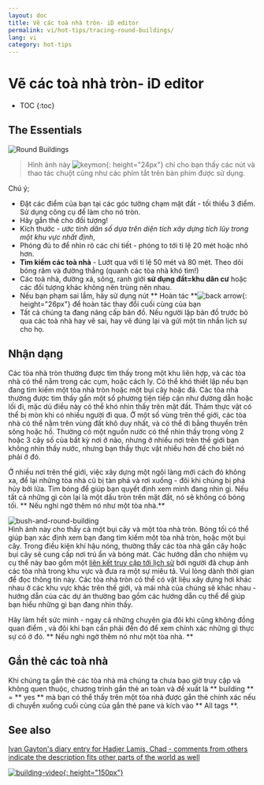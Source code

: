 ```yaml
---
layout: doc
title: Vẽ các toà nhà tròn- iD editor
permalink: vi/hot-tips/tracing-round-buildings/
lang: vi
category: hot-tips
---
```


Vẽ các toà nhà tròn- iD editor
============

- TOC
{:toc}

The Essentials
----------

![Round Buildings][]  

> Hình ảnh này ![keymon]{: height="24px"} chỉ cho bạn thấy các nút và thao tác chuột cũng như các phím tắt trên bàn phím được sử dụng.  

Chú ý;  

- Đặt các điểm của bạn tại các góc tường chạm mặt đất - tối thiểu 3 điểm. Sử dụng công cụ để làm cho nó tròn.  
- Hãy gắn thẻ cho đối tượng!  
- Kích thước - *ước tính dân số dựa trên diện tích xây dựng tích lũy trong một khu vực nhất định*,  
- Phóng đủ to để nhìn rõ các chi tiết - phóng to tới tỉ lệ 20 mét hoặc nhỏ hơn.  
- **Tìm kiếm các toà nhà** - Lướt qua với tỉ lệ 50 mét và 80 mét. Theo dõi bóng râm và đường thẳng (quanh các tòa nhà khó tìm!)  
- Các toà nhà, đường xá, sông, ranh giới **sử dụng đất=khu dân cư** hoặc các đối tượng khác không nên trùng nên nhau.  
- Nếu bạn phạm sai lầm, hãy sử dụng nút ** Hoàn tác **![back arrow]{: height="26px"} để hoàn tác thay đổi cuối cùng của bạn  
- Tất cả chúng ta đang nâng cấp bản đồ. Nếu người lập bản đồ trước bỏ qua các toà nhà hay vẽ sai, hay vẽ đúng lại và gửi một tin nhắn lịch sự cho họ.  

Nhận dạng
---------------

Các tòa nhà tròn thường được tìm thấy trong một khu liên hợp, và các tòa nhà có thể nằm trong các cụm, hoặc cách ly. Có thể khó thiết lập nếu bạn đang tìm kiếm một tòa nhà tròn hoặc một bụi cây hoặc đá. Các tòa nhà thường được tìm thấy gần một số phương tiện tiếp cận như đường dẫn hoặc lối đi, mặc dù điều này có thể khó nhìn thấy trên mặt đất. Thảm thực vật có thể bị mòn khi có nhiều người đi qua. Ở một số vùng trên thế giới, các tòa nhà có thể nằm trên vùng đất khô duy nhất, và có thể đi bằng thuyền trên sông hoặc hồ. Thường có một nguồn nước có thể nhìn thấy trong vòng 2 hoặc 3 cây số của bất kỳ nơi ở nào, nhưng ở nhiều nơi trên thế giới bạn không nhìn thấy nước, nhưng bạn thấy thực vật nhiều hơn để cho biết nó phải ở đó.  

Ở nhiều nơi trên thế giới, việc xây dựng một ngôi làng mới cách đó không xa, để lại những tòa nhà cũ bị tàn phá và rơi xuống - đôi khi chúng bị phá hủy bởi lửa. Tìm bóng để giúp bạn quyết định xem mình đang nhìn gì. Nếu tất cả những gì còn lại là một dấu tròn trên mặt đất, nó sẽ không có bóng tối. ** Nếu nghi ngờ thêm nó như một tòa nhà.**  

![bush-and-round-building][]  
Hình ảnh này cho thấy cả một bụi cây và một tòa nhà tròn. Bóng tối có thể giúp bạn xác định xem bạn đang tìm kiếm một tòa nhà tròn, hoặc một bụi cây. Trong điều kiện khí hậu nóng, thường thấy các tòa nhà gần cây hoặc bụi cây sẽ cung cấp nơi trú ẩn và bóng mát. Các hướng dẫn cho nhiệm vụ cụ thể này bao gồm một [liên kết truy cập tới lịch sử](https://www.openstreetmap.org/user/IvanGayton/diary/38612) bởi người đã chụp ảnh các tòa nhà trong khu vực và đưa ra một sự miêu tả. Vui lòng dành thời gian để đọc thông tin này. Các tòa nhà tròn có thể có vật liệu xây dựng hơi khác nhau ở các khu vực khác trên thế giới, và mái nhà của chúng sẽ khác nhau - hướng dẫn của các dự án thường bao gồm các hướng dẫn cụ thể để giúp bạn hiểu những gì bạn đang nhìn thấy.  

Hãy làm hết sức mình - ngay cả những chuyên gia đôi khi cũng không đồng quan điểm , và đôi khi bạn cần phải đến đó để xem chính xác những gì thực sự có ở đó. ** Nếu nghi ngờ thêm nó như một tòa nhà. **  

Gắn thẻ các toà nhà
-------------

Khi chúng ta gắn thẻ các tòa nhà mà chúng ta chưa bao giờ truy cập và không quen thuộc, chương trình gắn thẻ an toàn và đề xuất là ** building ** = ** yes ** mà bạn có thể thấy trên một tòa nhà được gắn thẻ chính xác nếu di chuyển xuống cuối cùng của gắn thẻ pane và kích vào ** All tags **.

See also  
---------

[Ivan Gayton's diary entry for Hadjer Lamis, Chad - comments from others indicate the description fits other parts of the world as well](https://www.openstreetmap.org/user/IvanGayton/diary/38612)

[![building-video]{: height="150px"}](https://www.youtube.com/watch?v=VPJz-AucqF4&index=7&list=PLb9506_-6FMHZ3nwn9heri3xjQKrSq1hN "Humanitarian OpenStreetMap Team Tutorial Videos - Adding a Building to OpenStreetMap")  


[keymon]:/images/hot-tips/keymon.png
[Round Buildings]: /images/hot-tips/round_building.gif "Demonstration of mapping a round building"
[bush-and-round-building]: /images/hot-tips/bush-and-round-building.png "Round building next to a bush"
[back arrow]: /images/beginner/back-arrow.png "Undo"
[building-video]: /images/hot-tips/building-video.png "Humanitarian OpenStreetMap Team Tutorial Videos - Adding a Building to OpenStreetMap"

